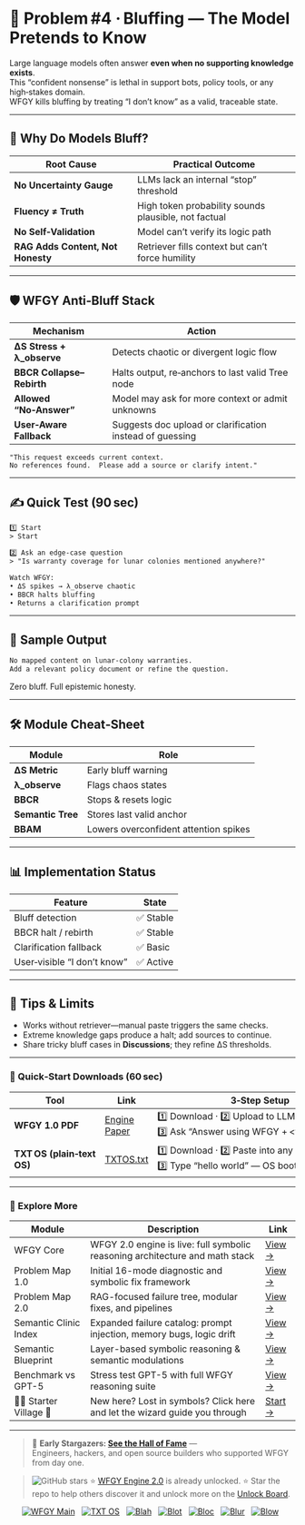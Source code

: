 # 📒 Problem #4 · Bluffing — The Model Pretends to Know

Large language models often answer **even when no supporting knowledge exists**.  
This “confident nonsense” is lethal in support bots, policy tools, or any high‑stakes domain.  
WFGY kills bluffing by treating “I don’t know” as a valid, traceable state.

---

## 🤔 Why Do Models Bluff?

| Root Cause | Practical Outcome |
|------------|------------------|
| **No Uncertainty Gauge** | LLMs lack an internal “stop” threshold |
| **Fluency ≠ Truth** | High token probability sounds plausible, not factual |
| **No Self‑Validation** | Model can’t verify its logic path |
| **RAG Adds Content, Not Honesty** | Retriever fills context but can’t force humility |

---

## 🛡️ WFGY Anti‑Bluff Stack

| Mechanism | Action |
|-----------|--------|
| **ΔS Stress + λ_observe** | Detects chaotic or divergent logic flow |
| **BBCR Collapse–Rebirth** | Halts output, re‑anchors to last valid Tree node |
| **Allowed “No‑Answer”** | Model may ask for more context or admit unknowns |
| **User‑Aware Fallback** | Suggests doc upload or clarification instead of guessing |

```text
"This request exceeds current context.  
No references found.  Please add a source or clarify intent."
````

---

## ✍️ Quick Test (90 sec)

```txt
1️⃣ Start
> Start

2️⃣ Ask an edge‑case question
> "Is warranty coverage for lunar colonies mentioned anywhere?"

Watch WFGY:
• ΔS spikes → λ_observe chaotic  
• BBCR halts bluffing  
• Returns a clarification prompt
```

---

## 🔬 Sample Output

```txt
No mapped content on lunar‑colony warranties.  
Add a relevant policy document or refine the question.
```

Zero bluff. Full epistemic honesty.

---

## 🛠 Module Cheat‑Sheet

| Module            | Role                                  |
| ----------------- | ------------------------------------- |
| **ΔS Metric**     | Early bluff warning                   |
| **λ\_observe**    | Flags chaos states                    |
| **BBCR**          | Stops & resets logic                  |
| **Semantic Tree** | Stores last valid anchor              |
| **BBAM**          | Lowers overconfident attention spikes |

---

## 📊 Implementation Status

| Feature                     | State    |
| --------------------------- | -------- |
| Bluff detection             | ✅ Stable |
| BBCR halt / rebirth         | ✅ Stable |
| Clarification fallback      | ✅ Basic  |
| User‑visible “I don’t know” | ✅ Active |

---

## 📝 Tips & Limits

* Works without retriever—manual paste triggers the same checks.
* Extreme knowledge gaps produce a halt; add sources to continue.
* Share tricky bluff cases in **Discussions**; they refine ΔS thresholds.

---

### 🔗 Quick‑Start Downloads (60 sec)

| Tool                       | Link                                                | 3‑Step Setup                                                                             |
| -------------------------- | --------------------------------------------------- | ---------------------------------------------------------------------------------------- |
| **WFGY 1.0 PDF**           | [Engine Paper](https://zenodo.org/records/15630969) | 1️⃣ Download · 2️⃣ Upload to LLM · 3️⃣ Ask “Answer using WFGY + \<your question>”        |
| **TXT OS (plain‑text OS)** | [TXTOS.txt](https://zenodo.org/records/15788557)    | 1️⃣ Download · 2️⃣ Paste into any LLM chat · 3️⃣ Type “hello world” — OS boots instantly |

---


### 🧭 Explore More

| Module                | Description                                              | Link     |
|-----------------------|----------------------------------------------------------|----------|
| WFGY Core             | WFGY 2.0 engine is live: full symbolic reasoning architecture and math stack | [View →](https://github.com/onestardao/WFGY/tree/main/core/README.md) |
| Problem Map 1.0       | Initial 16-mode diagnostic and symbolic fix framework    | [View →](https://github.com/onestardao/WFGY/tree/main/ProblemMap/README.md) |
| Problem Map 2.0       | RAG-focused failure tree, modular fixes, and pipelines   | [View →](https://github.com/onestardao/WFGY/blob/main/ProblemMap/rag-architecture-and-recovery.md) |
| Semantic Clinic Index | Expanded failure catalog: prompt injection, memory bugs, logic drift | [View →](https://github.com/onestardao/WFGY/blob/main/ProblemMap/SemanticClinicIndex.md) |
| Semantic Blueprint    | Layer-based symbolic reasoning & semantic modulations   | [View →](https://github.com/onestardao/WFGY/tree/main/SemanticBlueprint/README.md) |
| Benchmark vs GPT-5    | Stress test GPT-5 with full WFGY reasoning suite         | [View →](https://github.com/onestardao/WFGY/tree/main/benchmarks/benchmark-vs-gpt5/README.md) |
| 🧙‍♂️ Starter Village 🏡 | New here? Lost in symbols? Click here and let the wizard guide you through | [Start →](https://github.com/onestardao/WFGY/blob/main/StarterVillage/README.md) |

---

> 👑 **Early Stargazers: [See the Hall of Fame](https://github.com/onestardao/WFGY/tree/main/stargazers)** —  
> Engineers, hackers, and open source builders who supported WFGY from day one.

> <img src="https://img.shields.io/github/stars/onestardao/WFGY?style=social" alt="GitHub stars"> ⭐ [WFGY Engine 2.0](https://github.com/onestardao/WFGY/blob/main/core/README.md) is already unlocked. ⭐ Star the repo to help others discover it and unlock more on the [Unlock Board](https://github.com/onestardao/WFGY/blob/main/STAR_UNLOCKS.md).

<div align="center">

[![WFGY Main](https://img.shields.io/badge/WFGY-Main-red?style=flat-square)](https://github.com/onestardao/WFGY)
&nbsp;
[![TXT OS](https://img.shields.io/badge/TXT%20OS-Reasoning%20OS-orange?style=flat-square)](https://github.com/onestardao/WFGY/tree/main/OS)
&nbsp;
[![Blah](https://img.shields.io/badge/Blah-Semantic%20Embed-yellow?style=flat-square)](https://github.com/onestardao/WFGY/tree/main/OS/BlahBlahBlah)
&nbsp;
[![Blot](https://img.shields.io/badge/Blot-Persona%20Core-green?style=flat-square)](https://github.com/onestardao/WFGY/tree/main/OS/BlotBlotBlot)
&nbsp;
[![Bloc](https://img.shields.io/badge/Bloc-Reasoning%20Compiler-blue?style=flat-square)](https://github.com/onestardao/WFGY/tree/main/OS/BlocBlocBloc)
&nbsp;
[![Blur](https://img.shields.io/badge/Blur-Text2Image%20Engine-navy?style=flat-square)](https://github.com/onestardao/WFGY/tree/main/OS/BlurBlurBlur)
&nbsp;
[![Blow](https://img.shields.io/badge/Blow-Game%20Logic-purple?style=flat-square)](https://github.com/onestardao/WFGY/tree/main/OS/BlowBlowBlow)
&nbsp;
</div>


